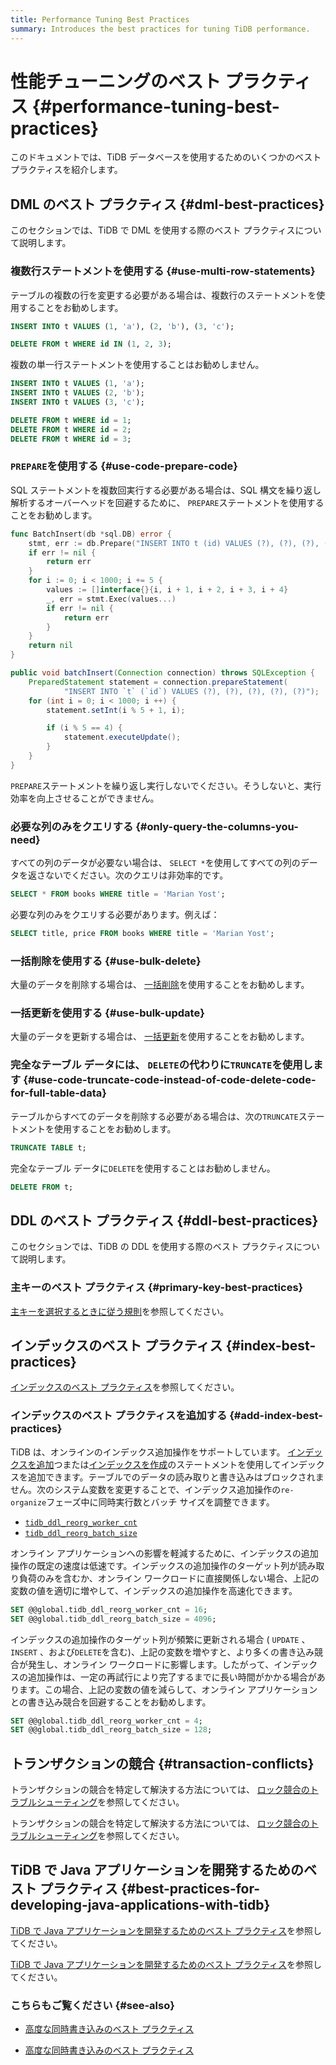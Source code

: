 ```yaml
---
title: Performance Tuning Best Practices
summary: Introduces the best practices for tuning TiDB performance.
---
```


# 性能チューニングのベスト プラクティス {#performance-tuning-best-practices}

このドキュメントでは、TiDB データベースを使用するためのいくつかのベスト プラクティスを紹介します。

## DML のベスト プラクティス {#dml-best-practices}

このセクションでは、TiDB で DML を使用する際のベスト プラクティスについて説明します。

### 複数行ステートメントを使用する {#use-multi-row-statements}

テーブルの複数の行を変更する必要がある場合は、複数行のステートメントを使用することをお勧めします。


```sql
INSERT INTO t VALUES (1, 'a'), (2, 'b'), (3, 'c');

DELETE FROM t WHERE id IN (1, 2, 3);
```

複数の単一行ステートメントを使用することはお勧めしません。


```sql
INSERT INTO t VALUES (1, 'a');
INSERT INTO t VALUES (2, 'b');
INSERT INTO t VALUES (3, 'c');

DELETE FROM t WHERE id = 1;
DELETE FROM t WHERE id = 2;
DELETE FROM t WHERE id = 3;
```

### <code>PREPARE</code>を使用する {#use-code-prepare-code}

SQL ステートメントを複数回実行する必要がある場合は、SQL 構文を繰り返し解析するオーバーヘッドを回避するために、 `PREPARE`ステートメントを使用することをお勧めします。

<SimpleTab>
<div label="Golang">


```go
func BatchInsert(db *sql.DB) error {
    stmt, err := db.Prepare("INSERT INTO t (id) VALUES (?), (?), (?), (?), (?)")
    if err != nil {
        return err
    }
    for i := 0; i < 1000; i += 5 {
        values := []interface{}{i, i + 1, i + 2, i + 3, i + 4}
        _, err = stmt.Exec(values...)
        if err != nil {
            return err
        }
    }
    return nil
}
```

</div>

<div label="Java">


```java
public void batchInsert(Connection connection) throws SQLException {
    PreparedStatement statement = connection.prepareStatement(
            "INSERT INTO `t` (`id`) VALUES (?), (?), (?), (?), (?)");
    for (int i = 0; i < 1000; i ++) {
        statement.setInt(i % 5 + 1, i);

        if (i % 5 == 4) {
            statement.executeUpdate();
        }
    }
}
```

</div>
</SimpleTab>

`PREPARE`ステートメントを繰り返し実行しないでください。そうしないと、実行効率を向上させることができません。

### 必要な列のみをクエリする {#only-query-the-columns-you-need}

すべての列のデータが必要ない場合は、 `SELECT *`を使用してすべての列のデータを返さないでください。次のクエリは非効率的です。


```sql
SELECT * FROM books WHERE title = 'Marian Yost';
```

必要な列のみをクエリする必要があります。例えば：


```sql
SELECT title, price FROM books WHERE title = 'Marian Yost';
```

### 一括削除を使用する {#use-bulk-delete}

大量のデータを削除する場合は、 [一括削除](/develop/dev-guide-delete-data.md#bulk-delete)を使用することをお勧めします。

### 一括更新を使用する {#use-bulk-update}

大量のデータを更新する場合は、 [一括更新](/develop/dev-guide-update-data.md#bulk-update)を使用することをお勧めします。

### 完全なテーブル データには、 <code>DELETE</code>の代わりに<code>TRUNCATE</code>を使用します {#use-code-truncate-code-instead-of-code-delete-code-for-full-table-data}

テーブルからすべてのデータを削除する必要がある場合は、次の`TRUNCATE`ステートメントを使用することをお勧めします。


```sql
TRUNCATE TABLE t;
```

完全なテーブル データに`DELETE`を使用することはお勧めしません。


```sql
DELETE FROM t;
```

## DDL のベスト プラクティス {#ddl-best-practices}

このセクションでは、TiDB の DDL を使用する際のベスト プラクティスについて説明します。

### 主キーのベスト プラクティス {#primary-key-best-practices}

[主キーを選択するときに従う規則](/develop/dev-guide-create-table.md#guidelines-to-follow-when-selecting-primary-key)を参照してください。

## インデックスのベスト プラクティス {#index-best-practices}

[インデックスのベスト プラクティス](/develop/dev-guide-index-best-practice.md)を参照してください。

### インデックスのベスト プラクティスを追加する {#add-index-best-practices}

TiDB は、オンラインのインデックス追加操作をサポートしています。 [インデックスを追加](/sql-statements/sql-statement-add-index.md)つまたは[インデックスを作成](/sql-statements/sql-statement-create-index.md)のステートメントを使用してインデックスを追加できます。テーブルでのデータの読み取りと書き込みはブロックされません。次のシステム変数を変更することで、インデックス追加操作の`re-organize`フェーズ中に同時実行数とバッチ サイズを調整できます。

-   [`tidb_ddl_reorg_worker_cnt`](/system-variables.md#tidb_ddl_reorg_worker_cnt)
-   [`tidb_ddl_reorg_batch_size`](/system-variables.md#tidb_ddl_reorg_batch_size)

オンライン アプリケーションへの影響を軽減するために、インデックスの追加操作の既定の速度は低速です。インデックスの追加操作のターゲット列が読み取り負荷のみを含むか、オンライン ワークロードに直接関係しない場合、上記の変数の値を適切に増やして、インデックスの追加操作を高速化できます。


```sql
SET @@global.tidb_ddl_reorg_worker_cnt = 16;
SET @@global.tidb_ddl_reorg_batch_size = 4096;
```

インデックスの追加操作のターゲット列が頻繁に更新される場合 ( `UPDATE` 、 `INSERT` 、および`DELETE`を含む)、上記の変数を増やすと、より多くの書き込み競合が発生し、オンライン ワークロードに影響します。したがって、インデックスの追加操作は、一定の再試行により完了するまでに長い時間がかかる場合があります。この場合、上記の変数の値を減らして、オンライン アプリケーションとの書き込み競合を回避することをお勧めします。


```sql
SET @@global.tidb_ddl_reorg_worker_cnt = 4;
SET @@global.tidb_ddl_reorg_batch_size = 128;
```

## トランザクションの競合 {#transaction-conflicts}

<CustomContent platform="tidb">

トランザクションの競合を特定して解決する方法については、 [ロック競合のトラブルシューティング](/troubleshoot-lock-conflicts.md)を参照してください。

</CustomContent>

<CustomContent platform="tidb-cloud">

トランザクションの競合を特定して解決する方法については、 [ロック競合のトラブルシューティング](https://docs.pingcap.com/tidb/stable/troubleshoot-lock-conflicts)を参照してください。

</CustomContent>

## TiDB で Java アプリケーションを開発するためのベスト プラクティス {#best-practices-for-developing-java-applications-with-tidb}

<CustomContent platform="tidb">

[TiDB で Java アプリケーションを開発するためのベスト プラクティス](/best-practices/java-app-best-practices.md)を参照してください。

</CustomContent>

<CustomContent platform="tidb-cloud">

[TiDB で Java アプリケーションを開発するためのベスト プラクティス](https://docs.pingcap.com/tidb/stable/java-app-best-practices)を参照してください。

</CustomContent>

### こちらもご覧ください {#see-also}

<CustomContent platform="tidb">

-   [高度な同時書き込みのベスト プラクティス](/best-practices/high-concurrency-best-practices.md)

</CustomContent>

<CustomContent platform="tidb-cloud">

-   [高度な同時書き込みのベスト プラクティス](https://docs.pingcap.com/tidb/stable/high-concurrency-best-practices)

</CustomContent>
